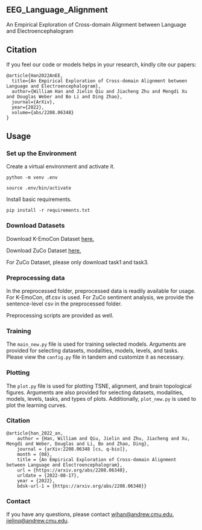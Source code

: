 ## EEG_Language_Alignment

An Empirical Exploration of Cross-domain Alignment between Language and Electroencephalogram

## Citation

If you feel our code or models helps in your research, kindly cite our papers:

```
@article{Han2022AnEE,
  title={An Empirical Exploration of Cross-domain Alignment between Language and Electroencephalogram},
  author={William Han and Jielin Qiu and Jiacheng Zhu and Mengdi Xu and Douglas Weber and Bo Li and Ding Zhao},
  journal={ArXiv},
  year={2022},
  volume={abs/2208.06348}
}
```

## Usage

### Set up the Environment

Create a virtual environment and activate it. 

```
python -m venv .env

source .env/bin/activate
```

Install basic requirements.

```
pip install -r requirements.txt
```

### Download Datasets

Download K-EmoCon Dataset [here.](https://zenodo.org/record/3931963)

Download ZuCo Dataset [here.](https://osf.io/q3zws/)

For ZuCo Dataset, please only download task1 and task3.

### Preprocessing data

In the preprocessed folder, preprocessed data is readily available for usage. 
For K-EmoCon, df.csv is used. For ZuCo sentiment analysis, we provide the sentence-level csv in the preprocessed folder.

Preprocessing scripts are provided as well. 

### Training 

The `main_new.py` file is used for training selected models. Arguments are provided for selecting datasets, modalities, models, levels, and tasks. 
Please view the `config.py` file in tandem and customize it as necessary. 


### Plotting

The `plot.py` file is used for plotting TSNE, alignment, and brain topological figures. Arguments are also provided for selecting datasets, modalities, models, levels, tasks, and types of plots. Additionally, `plot_new.py` is used to plot the learning curves. 


### Citation

```
@article{han_2022_an,
	author = {Han, William and Qiu, Jielin and Zhu, Jiacheng and Xu, Mengdi and Weber, Douglas and Li, Bo and Zhao, Ding},
	journal = {arXiv:2208.06348 [cs, q-bio]},
	month = {08},
	title = {An Empirical Exploration of Cross-domain Alignment between Language and Electroencephalogram},
	url = {https://arxiv.org/abs/2208.06348},
	urldate = {2022-08-17},
	year = {2022},
	bdsk-url-1 = {https://arxiv.org/abs/2208.06348}}
```

### Contact

If you have any questions, please contact wjhan@andrew.cmu.edu, jielinq@andrew.cmu.edu.
